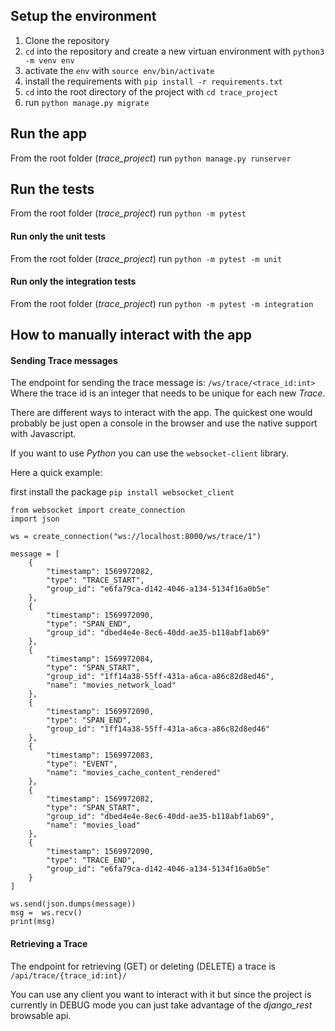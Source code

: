 ## Setup the environment

1. Clone the repository
2. `cd` into the repository and create a new virtuan environment with `python3 -m venv env`
3. activate the `env` with `source env/bin/activate`
4. install the requirements with `pip install -r requirements.txt`
5. `cd` into the root directory of the project with `cd trace_project`
6. run `python manage.py migrate`

## Run the app
From the root folder (*trace_project*) run `python manage.py runserver`

## Run the tests

From the root folder (*trace_project*) run `python -m pytest`

#### Run only the unit tests
From the root folder (*trace_project*) run `python -m pytest -m unit`

#### Run only the integration tests
From the root folder (*trace_project*) run `python -m pytest -m integration`

## How to manually interact with the app

#### Sending Trace messages

The endpoint for sending the trace message is: `/ws/trace/<trace_id:int>`
Where the trace id is an integer that needs to be unique for each new *Trace*.

There are different ways to interact with the app. The quickest one would probably be just open a console in the browser and use the native support with Javascript.

If you want to use *Python* you can use the `websocket-client` library.

Here a quick example:

first install the package
`pip install websocket_client`

```
from websocket import create_connection
import json

ws = create_connection("ws://localhost:8000/ws/trace/1")

message = [
    {
        "timestamp": 1569972082,
        "type": "TRACE_START",
        "group_id": "e6fa79ca-d142-4046-a134-5134f16a0b5e"
    },
    {
        "timestamp": 1569972090,
        "type": "SPAN_END",
        "group_id": "dbed4e4e-8ec6-40dd-ae35-b118abf1ab69"
    },
    {
        "timestamp": 1569972084,
        "type": "SPAN_START",
        "group_id": "1ff14a38-55ff-431a-a6ca-a86c82d8ed46",
        "name": "movies_network_load"
    },
    {
        "timestamp": 1569972090,
        "type": "SPAN_END",
        "group_id": "1ff14a38-55ff-431a-a6ca-a86c82d8ed46"
    },
    {
        "timestamp": 1569972083,
        "type": "EVENT",
        "name": "movies_cache_content_rendered"
    },
    {
        "timestamp": 1569972082,
        "type": "SPAN_START",
        "group_id": "dbed4e4e-8ec6-40dd-ae35-b118abf1ab69",
        "name": "movies_load"
    },  
    {
        "timestamp": 1569972090,
        "type": "TRACE_END",
        "group_id": "e6fa79ca-d142-4046-a134-5134f16a0b5e"
    }
]

ws.send(json.dumps(message))
msg =  ws.recv()
print(msg)
```

#### Retrieving a Trace

The endpoint for retrieving (GET) or deleting (DELETE) a trace is
`/api/trace/{trace_id:int}/`

You can use any client you want to interact with it but since the project is currently in DEBUG mode you can just take advantage of the *django_rest* browsable api.
